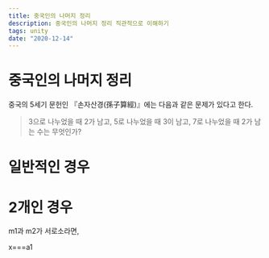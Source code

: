 ```yaml
---
title: 중국인의 나머지 정리
description: 중국인의 나머지 정리 직관적으로 이해하기
tags: unity
date: "2020-12-14"
---
```


# 중국인의 나머지 정리

중국의 5세기 문헌인 『손자산경(孫子算經)』에는 다음과 같은 문제가 있다고 한다.

> 3으로 나누었을 때 2가 남고, 5로 나누었을 때 3이 남고, 7로 나누었을 때 2가 남는 수는 무엇인가?

# 일반적인 경우

# 2개인 경우

m1과 m2가 서로소라면,

x===a1
